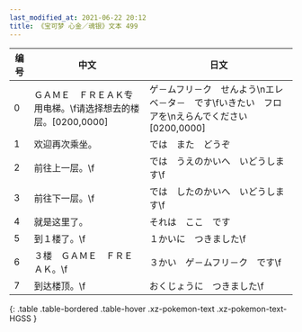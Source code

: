 ```yaml
---
last_modified_at: 2021-06-22 20:12
title: 《宝可梦 心金／魂银》文本 499
---
```

| 编号 | 中文 | 日文 |
| ---- | ---- | ---- |
| 0 | ＧＡＭＥ　ＦＲＥＡＫ专用电梯。\f请选择想去的楼层。[0200,0000] | ゲ－ムフリ－ク　せんよう\nエレベ－タ－　です\fいきたい　フロアを\nえらんでください[0200,0000] |
| 1 | 欢迎再次乘坐。 | では　また　どうぞ |
| 2 | 前往上一层。\f | では　うえのかいへ　いどうします\f |
| 3 | 前往下一层。\f | では　したのかいへ　いどうします\f |
| 4 | 就是这里了。 | それは　ここ　です |
| 5 | 到１楼了。\f | １かいに　つきました\f |
| 6 | ３楼　ＧＡＭＥ　ＦＲＥＡＫ。\f | ３かい　ゲ－ムフリ－ク　です\f |
| 7 | 到达楼顶。\f | おくじょうに　つきました\f |
{: .table .table-bordered .table-hover .xz-pokemon-text .xz-pokemon-text-HGSS }